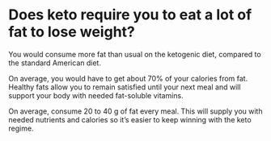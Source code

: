 # Does keto require you to eat a lot of fat to lose weight?

You would consume more fat than usual on the ketogenic diet, compared to the standard American diet.

On average, you would have to get about 70% of your calories from fat. Healthy fats allow you to remain satisfied until your next meal and will support your body with needed fat-soluble vitamins.

On average, consume 20 to 40 g of fat every meal. This will supply you with needed nutrients and calories so it’s easier to keep winning with the keto regime.